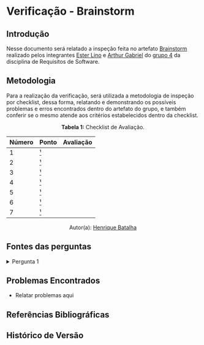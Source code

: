 # Verificação - Brainstorm

## Introdução

Nesse documento será relatado a inspeção feita no artefato [Brainstorm](https://requisitos-de-software.github.io/2024.1-Gov.br/#/elicitacao/brainstorm) realizado pelos integrantes [Ester Lino](https://github.com/esteerlino) e [Arthur Gabriel](https://github.com/ArthurGabrieel) do [grupo 4](https://github.com/Requisitos-de-Software/2024.1-Gov.br) da disciplina de Requisitos de Software.

## Metodologia

Para a realização da verificação, será utilizada a metodologia de inspeção por checklist, dessa forma, relatando e demonstrando os possíveis problemas e erros encontrados dentro do artefato do grupo, e também conferir se o mesmo atende aos critérios estabelecidos dentro da checklist.

<font><p style="text-align: center">**Tabela 1:** Checklist de Avaliação.</p></font>

| Número | Ponto | Avaliação |
| ------------- | ------------- | ------------- |
| 1 | [¹](#ref1) |  |
| 2 | [¹](#ref1) |  |
| 3 | [¹](#ref1) |  | 
| 4 | [¹](#ref1) |  |
| 5 | [¹](#ref1) |  |
| 6 | [¹](#ref1) |  |
| 7 | [¹](#ref1) |  |
<div align="center">Autor(a): <a href="https://github.com/HeBatalha">Henrique Batalha</a></div>

## Fontes das perguntas

</details>
<details><summary>Pergunta 1</summary>
<img src="assets/verificacao/.png" alt="ref" width="700"/>
</details>

## Problemas Encontrados

- Relatar problemas aqui

## Referências Bibliográficas

<a id="ref1"></a>



## Histórico de Versão